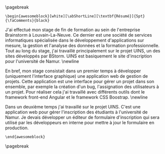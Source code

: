 
\pagebreak

```{=latex}
\begin{awesomeblock}[white][\abShortLine][\textbf{Résumé}]{5pt}{\faComments}{black}
```

J'ai effectué mon stage de fin de formation au sein de l'entreprise Brainstorm à Louvain-La-Neuve. 
Ce dernier est une société de services informatiques spécialisée dans le développement d'applications sur mesure, 
la gestion et l'analyse des données et la formation professionnelle. Tout au long du stage, j'ai travaillé principalement 
sur le projet UINS, un des sites développés par BStorm. UINS est basiquement le site d'inscription pour l'université de Namur. \newline 

En bref, mon stage consistait dans un premier temps à développer (uniquement l'interface graphique) une application web
de gestion de projets. Cette application est une interface pour gérer un projet dans son ensemble, par exemple la création 
d'un bug, l'assignation des utilisateurs à un projet. Pour réaliser cela j'ai travaillé avec différents outils
dont le framework front-end Angular et le framework CSS Boostrap. \newline

Dans un deuxième temps j'ai travaillé sur le projet UINS. C'est une application web pour gérer l'inscription des étudiants
à l'université de Namur. Je devais développer un éditeur de formulaire d'inscription qui sera utilisé par les développeurs 
en interne pour mettre à jour le formulaire en production.

```{=latex}
\end{awesomeblock}

``` 
\pagebreak